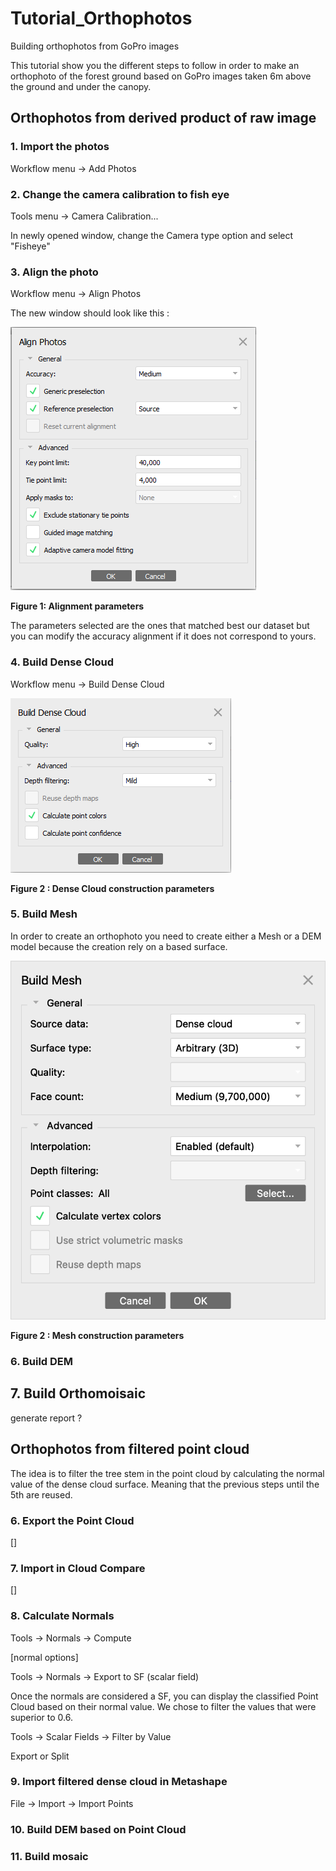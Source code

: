 # Tutorial_Orthophotos
Building orthophotos from GoPro images 

This tutorial show you the different steps to follow in order to make an orthophoto of the forest ground based on GoPro images taken 6m above the ground and under the canopy. 

## Orthophotos from derived product of raw image 

### 1. Import the photos 
Workflow menu -> Add Photos 

### 2. Change the camera calibration to fish eye 
Tools menu -> Camera Calibration...

In newly opened window, change the Camera type option and select "Fisheye"

### 3. Align the photo

Workflow menu -> Align Photos 

The new window should look like this : 

![Figure 1: Alignment parameters](AlignOptions.PNG)

**Figure 1: Alignment parameters** 

The parameters selected are the ones that matched best our dataset but you can modify the accuracy alignment if it does not correspond to yours. 

### 4. Build Dense Cloud 

Workflow menu -> Build Dense Cloud 

![Figure 2: Dense Cloud parameters](DenseCloudOptions.PNG)

**Figure 2 : Dense Cloud construction parameters**

### 5. Build Mesh

In order to create an orthophoto you need to create either a Mesh or a DEM model because the creation rely on a based surface. 

![Figure 2: Mesh parameters](MeshOptions.png)

**Figure 2 : Mesh construction parameters**

### 6. Build DEM 

## 7. Build Orthomoisaic 

generate report ? 

## Orthophotos from filtered point cloud 

The idea is to filter the tree stem in the point cloud by calculating the normal value of the dense cloud surface. Meaning that the previous steps until the 5th are reused.

### 6. Export the Point Cloud 

[]

### 7. Import in Cloud Compare 

[]

### 8. Calculate Normals 

Tools -> Normals -> Compute 

[normal options]

Tools -> Normals -> Export to SF (scalar field)

Once the normals are considered a SF, you can display the classified Point Cloud based on their normal value. We chose to filter the values that were superior to 0.6. 

Tools -> Scalar Fields -> Filter by Value 

Export or Split

### 9. Import filtered dense cloud in Metashape 

File -> Import -> Import Points 

### 10. Build DEM based on Point Cloud 

### 11. Build mosaic 





